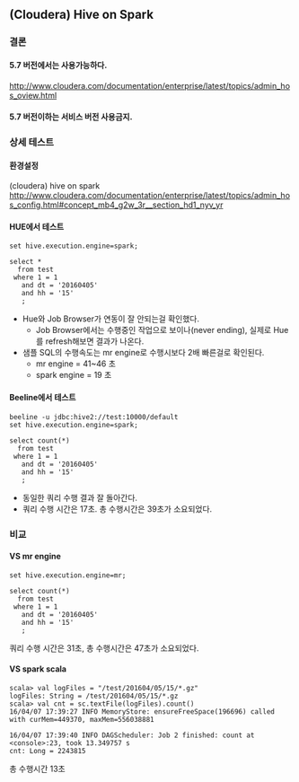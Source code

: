## (Cloudera) Hive on Spark
### 결론
#### 5.7 버전에서는 사용가능하다.
http://www.cloudera.com/documentation/enterprise/latest/topics/admin_hos_oview.html
#### 5.7 버전이하는 서비스 버전 사용금지. 
### 상세 테스트
#### 환경설정
(cloudera) hive on spark 
http://www.cloudera.com/documentation/enterprise/latest/topics/admin_hos_config.html#concept_mb4_g2w_3r__section_hd1_nyv_yr

#### HUE에서 테스트
```
set hive.execution.engine=spark;

select *
  from test
 where 1 = 1
   and dt = '20160405' 
   and hh = '15'
   ;
```

- Hue와 Job Browser가 연동이 잘 안되는걸 확인했다.
  - Job Browser에서는 수행중인 작업으로 보이나(never ending), 실제로 Hue를 refresh해보면 결과가 나온다.
- 샘플 SQL의 수행속도는 mr engine로 수행시보다 2배 빠른걸로 확인된다.
  - mr engine = 41~46 초
  - spark engine = 19 초
  

#### Beeline에서 테스트
```
beeline -u jdbc:hive2://test:10000/default
set hive.execution.engine=spark;

select count(*)
  from test
 where 1 = 1
   and dt = '20160405' 
   and hh = '15'
   ;
```
- 동일한 쿼리 수행 결과 잘 돌아간다.
- 쿼리 수행 시간은 17초. 총 수행시간은 39초가 소요되었다.

###  비교
#### VS mr engine
```
set hive.execution.engine=mr;

select count(*)
  from test
 where 1 = 1
   and dt = '20160405' 
   and hh = '15'
   ;
```
쿼리 수행 시간은 31초, 총 수행시간은 47초가 소요되었다.

#### VS spark scala
```
scala> val logFiles = "/test/201604/05/15/*.gz"
logFiles: String = /test/201604/05/15/*.gz
scala> val cnt = sc.textFile(logFiles).count()
16/04/07 17:39:27 INFO MemoryStore: ensureFreeSpace(196696) called with curMem=449370, maxMem=556038881

16/04/07 17:39:40 INFO DAGScheduler: Job 2 finished: count at <console>:23, took 13.349757 s
cnt: Long = 2243815
```
총 수행시간 13초
